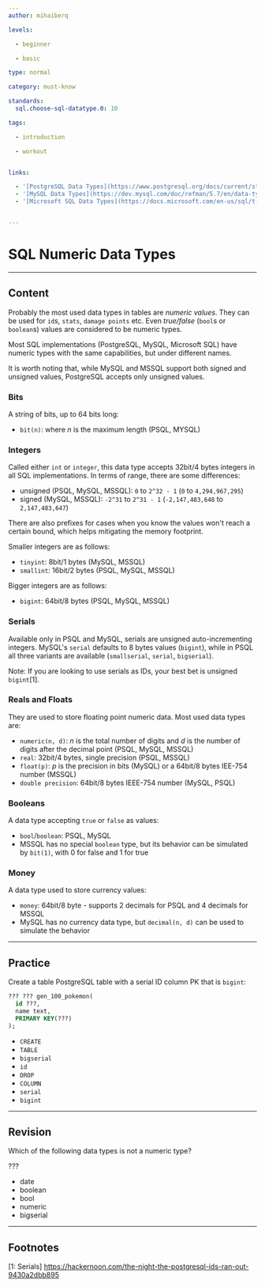 ```yaml
---
author: mihaiberq

levels:

  - beginner

  - basic

type: normal

category: must-know

standards:
  sql.choose-sql-datatype.0: 10

tags:

  - introduction

  - workout


links:

  - '[PostgreSQL Data Types](https://www.postgresql.org/docs/current/static/datatype.html){documentation}'
  - '[MySQL Data Types](https://dev.mysql.com/doc/refman/5.7/en/data-types.html){website}'
  - '[Microsoft SQL Data Types](https://docs.microsoft.com/en-us/sql/t-sql/data-types/data-types-transact-sql){website}'


---
```


# SQL Numeric Data Types

---
## Content

Probably the most used data types in tables are *numeric values*. They can be used for `id`s, `stats`, `damage points` etc. Even *true/false* (`bool`s or `boolean`s) values are considered to be numeric types.

Most SQL implementations (PostgreSQL, MySQL, Microsoft SQL) have numeric types with the same capabilities, but under different names.

It is worth noting that, while MySQL and MSSQL support both signed and unsigned values, PostgreSQL accepts only unsigned values.

### Bits

A string of bits, up to 64 bits long:
- `bit(n)`: where *n* is the maximum length (PSQL, MYSQL)

### Integers

Called either `int` or `integer`, this data type accepts 32bit/4 bytes integers in all SQL implementations. In terms of range, there are some differences:
- unsigned (PSQL, MySQL, MSSQL): `0` to `2^32 - 1` (`0` to `4,294,967,295`)
- signed (MySQL, MSSQL): `-2^31` to `2^31 - 1` (`-2,147,483,648` to `2,147,483,647`)

There are also prefixes for cases when you know the values won't reach a certain bound, which helps mitigating the memory footprint.

Smaller integers are as follows:
- `tinyint`: 8bit/1 bytes (MySQL, MSSQL)
- `smallint`: 16bit/2 bytes (PSQL, MySQL, MSSQL)

Bigger integers are as follows:
- `bigint`: 64bit/8 bytes (PSQL, MySQL, MSSQL)

### Serials

Available only in PSQL and MySQL, serials are unsigned auto-incrementing integers. MySQL's `serial` defaults to 8 bytes values (`bigint`), while in PSQL all three variants are available (`smallserial`, `serial`, `bigserial`).

Note: If you are looking to use serials as IDs, your best bet is unsigned `bigint`[1].

### Reals and Floats

They are used to store floating point numeric data. Most used data types are:
- `numeric(n, d)`: *n* is the total number of digits and *d* is the number of digits after the decimal point (PSQL, MySQL, MSSQL)
- `real`: 32bit/4 bytes, single precision (PSQL, MSSQL)
- `float(p)`: *p* is the precision in bits (MySQL) or a 64bit/8 bytes IEE-754 number (MSSQL)
- `double precision`: 64bit/8 bytes IEEE-754 number (MySQL, PSQL)

### Booleans

A data type accepting `true` or `false` as values:
- `bool`/`boolean`: PSQL, MySQL
- MSSQL has no special `boolean` type, but its behavior can be simulated by `bit(1)`, with 0 for false and 1 for true

### Money

A data type used to store currency values:
- `money`: 64bit/8 byte - supports 2 decimals for PSQL and 4 decimals for MSSQL
- MySQL has no currency data type, but `decimal(n, d)` can be used to simulate the behavior

---
## Practice

Create a table PostgreSQL table with a serial ID column PK that is `bigint`:
```sql
??? ??? gen_100_pokemon(
  id ???,
  name text,
  PRIMARY KEY(???)  
);
```

* `CREATE`
* `TABLE`
* `bigserial`
* `id`
* `DROP`
* `COLUMN`
* `serial`
* `bigint`

---
## Revision

Which of the following data types is not a numeric type?

???


* date
* boolean
* bool
* numeric
* bigserial

---
## Footnotes
[1: Serials]
https://hackernoon.com/the-night-the-postgresql-ids-ran-out-9430a2dbb895
